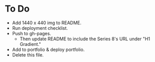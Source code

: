 # To Do

- Add 1440 x 440 img to README.
- Run deployment checklist.
- Push to gh-pages.
  - Then update README to include the Series 8's URL under "H1 Gradient."
- Add to portfolio & deploy portfolio.
- Delete this file.